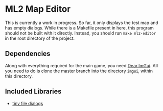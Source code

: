 # ML2 Map Editor

This is currently a work in progress. So far, it only displays the test map and has empty dialogs.
While there is a Makefile present in here, this program should not be built with it directly. Instead, you should run `make ml2-editor` in the root directory of the project.

## Dependencies

Along with everything required for the main game, you need [Dear ImGui](https://github.com/ocornut/imgui/).
All you need to do is clone the master branch into the directory `imgui`, within this directory.

## Included Libraries

- [tiny file dialogs](http://tinyfiledialogs.sourceforge.net/)
